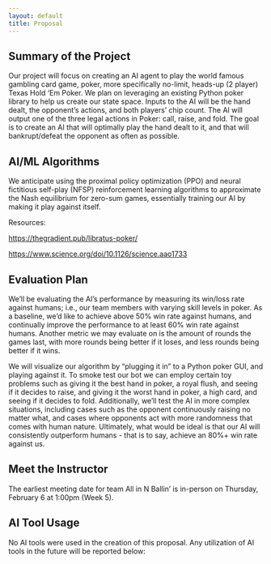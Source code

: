 ```yaml
---
layout: default
title: Proposal
---
```


## Summary of the Project
Our project will focus on creating an AI agent to play the world famous gambling card game, poker, more specifically no-limit, heads-up (2 player) Texas Hold ‘Em Poker. We plan on leveraging an existing Python poker library to help us create our state space. Inputs to the AI will be the hand dealt, the opponent’s actions, and both players’ chip count. The AI will output one of the three legal actions in Poker: call, raise, and fold. The goal is to create an AI that will optimally play the hand dealt to it, and that will bankrupt/defeat the opponent as often as possible.

## AI/ML Algorithms

We anticipate using the proximal policy optimization (PPO) and neural fictitious self-play (NFSP) reinforcement learning algorithms to approximate the Nash equilibrium for zero-sum games, essentially training our AI by making it play against itself.

Resources:

https://thegradient.pub/libratus-poker/

https://www.science.org/doi/10.1126/science.aao1733

## Evaluation Plan

We’ll be evaluating the AI’s performance by measuring its win/loss rate against humans; i.e., our team members with varying skill levels in poker. As a baseline, we’d like to achieve above 50% win rate against humans, and continually improve the performance to at least 60% win rate against humans. Another metric we may evaluate on is the amount of rounds the games last, with more rounds being better if it loses, and less rounds being better if it wins.

We will visualize our algorithm by “plugging it in” to a Python poker GUI, and playing against it. To smoke test our bot we can employ certain toy problems such as giving it the best hand in poker, a royal flush, and seeing if it decides to raise, and giving it the worst hand in poker, a high card, and seeing if it decides to fold. Additionally, we’ll test the AI in more complex situations, including cases such as the opponent continuously raising no matter what, and cases where opponents act with more randomness that comes with human nature. Ultimately, what would be ideal is that our AI will consistently outperform humans - that is to say, achieve an 80%+ win rate against us.

## Meet the Instructor
The earliest meeting date for team All in N Ballin’ is in-person on Thursday, February 6 at 1:00pm (Week 5).

## AI Tool Usage
No AI tools were used in the creation of this proposal. Any utilization of AI tools in the future will be reported below:
